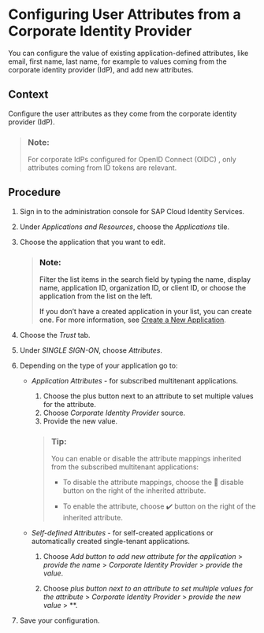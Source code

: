 <!-- loio621017f2623c4ac59923e4ef531304d2 -->

<link rel="stylesheet" type="text/css" href="../css/sap-icons.css"/>

# Configuring User Attributes from a Corporate Identity Provider

You can configure the value of existing application-defined attributes, like email, first name, last name, for example to values coming from the corporate identity provider \(IdP\), and add new attributes.



<a name="loio621017f2623c4ac59923e4ef531304d2__context_fq2_hyk_sxb"/>

## Context

Configure the user attributes as they come from the corporate identity provider \(IdP\).

> ### Note:  
> For corporate IdPs configured for OpenID Connect \(OIDC\) , only attributes coming from ID tokens are relevant.



<a name="loio621017f2623c4ac59923e4ef531304d2__steps_dtr_4xc_fzb"/>

## Procedure

1.  Sign in to the administration console for SAP Cloud Identity Services.

2.  Under *Applications and Resources*, choose the *Applications* tile.

3.  Choose the application that you want to edit.

    > ### Note:  
    > Filter the list items in the search field by typing the name, display name, application ID, organization ID, or client ID, or choose the application from the list on the left.
    > 
    > If you don’t have a created application in your list, you can create one. For more information, see [Create a New Application](create-a-new-application-0d4b255.md).

4.  Choose the *Trust* tab.

5.  Under *SINGLE SIGN-ON*, choose *Attributes*.

6.  Depending on the type of your application go to:

    -   *Application Attributes* - for subscribed multitenant applications.

        1.  Choose the plus button next to an attribute to set multiple values for the attribute.
        2.  Choose *Corporate Identity Provider* source.
        3.  Provide the new value.

        > ### Tip:  
        > You can enable or disable the attribute mappings inherited from the subscribed multitenant applications:
        > 
        > -   To disable the attribute mappings, choose the <span class="SAP-icons-V5"></span> disable button on the right of the inherited attribute.
        > 
        > -   To enable the attribute, choose :heavy_check_mark: button on the right of the inherited attribute.

    -   *Self-defined Attributes* - for self-created applications or automatically created single-tenant applications.
        1.  Choose *Add button to add new attribute for the application* \> *provide the name* \> *Corporate Identity Provider* \> *provide the value*.

        2.  Choose *plus button next to an attribute to set multiple values for the attribute* \> *Corporate Identity Provider* \> *provide the new value* \> **.


7.  Save your configuration.


